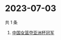 # 2023-07-03

共 1 条

<!-- BEGIN -->
<!-- 最后更新时间 Mon Jul 03 2023 10:55:11 GMT+0800 (China Standard Time) -->

1. [中国女篮夺亚洲杯冠军](https://www.zhihu.com/search?q=中国女篮夺亚洲杯冠军)

<!-- END -->
